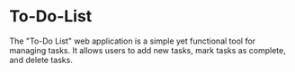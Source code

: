 # To-Do-List
The "To-Do List" web application is a simple yet functional tool for managing tasks. It allows users to add new tasks, mark tasks as complete, and delete tasks. 
